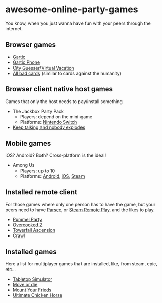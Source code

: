 # awesome-online-party-games
You know, when you just wanna have fun with your peers through the internet.

## Browser games

- [Gartic](https://gartic.io/)
- [Gartic Phone](https://garticphone.com/)
- [City Guesser/Virtual Vacation](https://virtualvacation.us/private-room)
- [All bad cards](https://allbad.cards/) (similar to cards against the humanity)

## Browser client native host games

Games that only the host needs to pay/install something

- The Jackbox Party Pack
  - Players: depend on the mini-game
  - Platforms: [Nintendo Switch](https://www.nintendo.com/games/detail/the-jackbox-party-pack-switch/)
- [Keep talking and nobody explodes](https://keeptalkinggame.com/)

## Mobile games

iOS? Android? Both? Cross-platform is the ideal!

- Among Us
  - Players: up to 10
  - Platforms: [Android](https://play.google.com/store/apps/details?id=com.innersloth.spacemafia&hl=en&gl=US), [iOS](https://apps.apple.com/us/app/among-us/id1351168404), [Steam](https://store.steampowered.com/app/945360/Among_Us/)

## Installed remote client

For those games where only one person has to have the game, but your peers need to have [Parsec](https://parsec.app/), or [Steam Remote Play](https://store.steampowered.com/remoteplay), and the likes to play.

- [Pummel Party](https://store.steampowered.com/app/880940/Pummel_Party/)
- [Overcooked 2](https://store.steampowered.com/app/448510/Overcooked/)
- [Towerfall Ascension](https://store.steampowered.com/app/251470/TowerFall_Ascension/)
- [Crawl](https://store.steampowered.com/app/293780/Crawl/)

## Installed games

Here a list for multiplayer games that are installed, like, from steam, epic, etc...

- [Tabletop Simulator](https://store.steampowered.com/app/286160/Tabletop_Simulator/)
- [Move or die](https://store.steampowered.com/app/323850/Move_or_Die/)
- [Mount Your Frieds](https://store.steampowered.com/app/296470/Mount_Your_Friends/)
- [Ultimate Chicken Horse](https://store.steampowered.com/app/386940/Ultimate_Chicken_Horse/)
